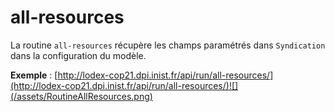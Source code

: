 # all-resources

La routine `all-resources` récupère les champs paramétrés dans `Syndication` dans la configuration du modèle.

**Exemple** : [http://lodex-cop21.dpi.inist.fr/api/run/all-resources/](http://lodex-cop21.dpi.inist.fr/api/run/all-resources/)![](/assets/RoutineAllResources.png)


